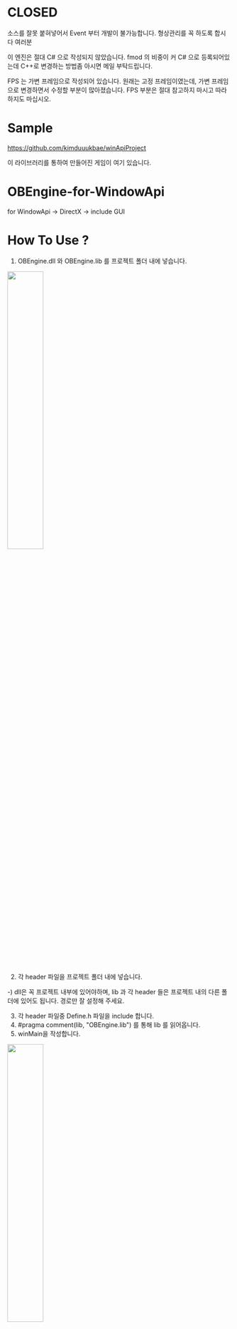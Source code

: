 # CLOSED 
소스를 잘못 붙혀넣어서 Event 부터 개발이 불가능합니다. 
형상관리를 꼭 하도록 합시다 여러분

이 엔진은 절대 C# 으로 작성되지 않았습니다. fmod 의 비중이 커 C# 으로 등록되어있는데 C++로 변경하는 방법좀 아시면 메일 부탁드립니다.

FPS 는 가변 프레임으로 작성되어 있습니다. 원래는 고정 프레임이였는데, 가변 프레임으로 변경하면서 수정할 부분이 많아졌습니다. FPS 부분은 절대 참고하지 마시고 따라하지도 마십시오.

# Sample 
https://github.com/kimduuukbae/winApiProject

이 라이브러리를 통하여 만들어진 게임이 여기 있습니다.

# OBEngine-for-WindowApi
for WindowApi -> DirectX -> include GUI


# How To Use ?

1. OBEngine.dll 와 OBEngine.lib 를 프로젝트 폴더 내에 넣습니다.

<img src="https://user-images.githubusercontent.com/39338850/58188765-2d933f80-7cf4-11e9-8fae-e4de89c255c0.png" width="40%"></img>

2. 각 header 파일을 프로젝트 폴더 내에 넣습니다.

-) dll은 꼭 프로젝트 내부에 있어야하며, lib 과 각 header 들은 프로젝트 내의 다른 폴더에 있어도 됩니다. 경로만 잘 설정해 주세요.

3. 각 header 파일중 Define.h 파일을 include 합니다.
4. #pragma comment(lib, "OBEngine.lib") 를 통해 lib 를 읽어옵니다.
5. winMain을 작성합니다.

<img src="https://user-images.githubusercontent.com/39338850/58188962-8531ab00-7cf4-11e9-98c1-ee03e123cdf5.png" width="40%"></img>

이렇게 하면 첫 윈도우를 띄울 수 있습니다.

# Request?

1. 필요한 함수들은 직접 Request 할 수 있습니다. Mail 또는 Issue를 통해 알려 주세요.

2. dll 과 lib 를 업로드 하지만 header, cpp 파일 또한 업로드 합니다. 사용자 본인이 수정하여 사용할 수 있으며 fork 를 통한 dll 새 제작도 가능합니다.


